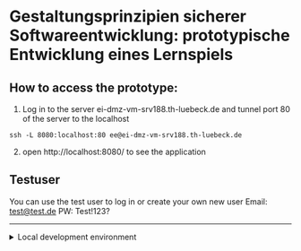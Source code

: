# Gestaltungsprinzipien sicherer Softwareentwicklung: prototypische Entwicklung eines Lernspiels

## How to access the prototype:
1. Log in to the server ei-dmz-vm-srv188.th-luebeck.de and tunnel port 80 of the server to the localhost
```
ssh -L 8080:localhost:80 ee@ei-dmz-vm-srv188.th-luebeck.de
```

2. open http://localhost:8080/ to see the application

## Testuser
You can use the test user to log in or create your own new user
Email: test@test.de 
PW: Test!123?

----------
<details>
<summary>Local development environment</summary>
<br>
When developing on a Windows operating system, a WSL2 (Windows Subsystem for Linux 2) must be used.

### Clone Project and go to laravel project folder:
```
cd public/learning-app-prototype/
```

### Install required modules:
laravel vendor:
```
docker run --rm \
--pull=always \
-v "$(pwd)":/opt \
-w /opt \
-u 1000 \
laravelsail/php83-composer:latest \
bash -c "composer install"
```

node modules:
```
npm install
```

#### .env
- use .env.example file as template
- adjust the variables to the database with the access for the external database **or** use the database dump for the use of a local database


### Start Project:
start docker container
```
vendor/bin/sail up -d
```
start the application with hot reload
```
npm run dev
```

The project is now running at http://localhost/
The database can be viewed via Adminer at http://localhost:8080/

##### Only if you want to use a local database:
To set up the Loakle database, the migrations must be executed, then the database dump can be inserted
```
vendor/bin/sail migrate
```
You can find the databse dump here: public/learning-app-prototype/database/20240728_databasedump.sql

### Stop Project:
```
Ctrl + c
vendor/bin/sail down
```
</details>